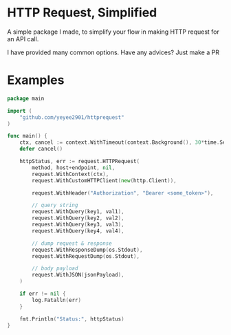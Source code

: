 # HTTP Request, Simplified

A simple package I made, to simplify your flow in making HTTP request for an
API call.

I have provided many common options. Have any advices? Just make a PR

# Examples

```go
package main

import (
    "github.com/yeyee2901/httprequest"
)

func main() {
    ctx, cancel := context.WithTimeout(context.Background(), 30*time.Second)
    defer cancel()

    httpStatus, err := request.HTTPRequest(
        method, host+endpoint, nil,
        request.WithContext(ctx),
        request.WithCustomHTTPClient(new(http.Client)),

        request.WithHeader("Authorization", "Bearer <some_token>"),

        // query string
        request.WithQuery(key1, val1),
        request.WithQuery(key2, val2),
        request.WithQuery(key3, val3),
        request.WithQuery(key4, val4),

        // dump request & response
        request.WithResponseDump(os.Stdout),
        request.WithRequestDump(os.Stdout),

        // body payload
        request.WithJSON(jsonPayload),
    )

    if err != nil {
        log.Fatalln(err)
    }

    fmt.Println("Status:", httpStatus)
}
```
